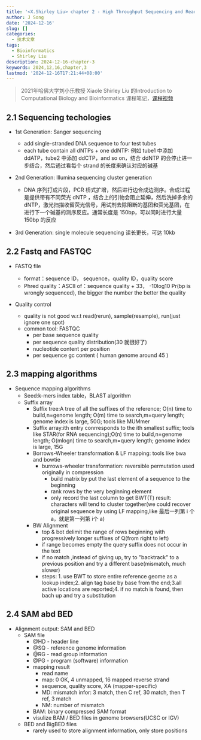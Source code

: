 ```yaml
---
title: '<X.Shirley Liu> chapter 2 - High Throughput Sequencing and Read Mapping'
author: J Song
date: '2024-12-16'
slug: []
categories:
  - 技术文章
tags:
  - Bioinformatics
  - Shirley Liu
description: 2024-12-16-chapter-3
keywords: 2024,12,16,chapter,3
lastmod: '2024-12-16T17:21:44+08:00'
---
```


>2021年哈佛大学刘小乐教授 Xiaole Shirley Liu 的Introduction to Computational Biology and Bioinformatics 课程笔记，[课程视频](https://www.bilibili.com/video/BV1yS4y1Z721?spm_id_from=333.788.player.switch&vd_source=92d8d2d891c2a36ace24559da5c9537c&p=3)

<!--more-->

## 2.1 Sequencing techologies

- 1st Generation: Sanger sequencing
  - add single-stranded DNA sequence to four test tubes
  - each tube contain all dNTPs + one ddNTP: 例如 tube1 中添加 ddATP，tube2 中添加 ddCTP，and so on，结合 ddNTP 的会停止进一步结合，然后通过看每个 strand 的长度来确认对应的碱基
  
- 2nd Generation: Illumina sequencing cluster generation
  - DNA 序列打成片段，PCR 桥式扩增，然后进行边合成边测序。合成过程是提供带有不同荧光 dNTP ，结合上的引物会阻止延伸，然后洗掉多余的 dNTP，激光扫描收留荧光信号，用试剂去除阻断的基团和荧光基团，在进行下一个碱基的测序反应。通常长度是 150bp，可以同时进行大量 150bp 的反应

- 3rd Generation: single molecule sequencing 读长更长，可达 10kb

## 2.2 Fastq and FASTQC

- FASTQ file
  - format：sequence ID， sequence，quality ID，quality score
  - Phred quality：ASCII of：sequence quality + 33， -10log10 Pr(bp is wrongly sequenced), the bigger the number the better the quality

- Quality control
  - quality is not good w.r.t read(rerun), sample(resample), run(just ignore one spot)
  - common tool: FASTQC
    - per base sequence quality
    - per sequence quality distribution(30 就很好了)
    - nucleotide content per position
    - per sequence gc content ( human genome around 45 )
    
## 2.3 mapping algorithms

- Sequence mapping algorithms
  - Seed:k-mers index table，BLAST algorithm
  - Suffix array
    - Suffix tree:A tree of all the suffixes of the reference; O(n) time to build,n=genome length; O(m) time to search,m=query length; genome index is large, 50G; tools like MUMmer  
    - Suffix array:ith entry conrresponds to the ith smallest suffix; tools like STAR(for RNA sequencing);O(n) time to build,n=genome length; O(mlogn) time to search,m=query length; genome index is large, 15G
    - Borrows-Wheeler transformation & LF mapping: tools like bwa and bowtie
      - burrows-wheeler transformation: reversible permutation used originally in compression
        - build matrix by put the last element of a sequence to the beginning
        - rank rows by the very beginning element
        - only record the last column to get BWT(T) result: characters will tend to cluster together(we could recover original sequence by using LF mapping,like 最后一列第 i 个 a，就是第一列第 i个 a)
    - BW Alignment
      - top & bot delimit the range of rows beginning with progressively longer suffixes of Q(from right to left)
      - if range becomes empty the query suffix does not occur in the text
      - if no match ,instead of giving up, try to "backtrack" to a previous position and try a different base(mismatch, much slower)
      - steps: 1. use BWT to store entire reference geome as a lookup index;2. align tag base by base from the end;3.all active locations are reported;4. if no match is found, then bach up and try a substitution

## 2.4 SAM abd BED

- Alignment output: SAM and BED
  - SAM file
    - @HD - header line
    - @SQ - reference genome information
    - @RG - read group information
    - @PG - program (software) information
    - mapping result
      - read name
      - map: 0 OK, 4 unmapped, 16 mapped reverse strand
      - sequence, quality score, XA (mapper-specific)
      - MD: mismatch infor: 3 match, then C ref, 30 match, then T ref, 3 match
      - NM: number of mismatch
    - BAM: binary compressed SAM format
    - visulize BAM / BED files in genome browsers(UCSC or IGV)
  - BED and BigBED files
    - rarely used to store alignment information, only store positions